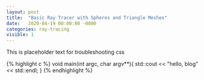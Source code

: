 ```yaml
---
layout: post
title:  "Basic Ray Tracer with Spheres and Triangle Meshes"
date:   2020-04-19 00:00:00 -0800
categories: ray-tracing 
visible: 1
---
```


This is placeholder text for troubleshooting css

{% highlight c %}
void main(int argc, char argv**){
    std::cout << "hello, blog" << std::endl;
}
{% endhighlight %}
